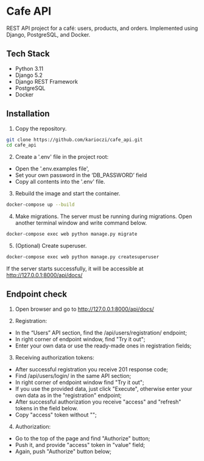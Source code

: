 # Cafe API

REST API project for a café: users, products, and orders. Implemented using Django, PostgreSQL, and Docker.

## Tech Stack

- Python 3.11  
- Django 5.2  
- Django REST Framework  
- PostgreSQL  
- Docker  


## Installation

1. Copy the repository. 
```bash
git clone https://github.com/karioczi/cafe_api.git
cd cafe_api
```
2. Create a '.env' file in the project root:
- Open the '.env.examples file', 
- Set your own password in the ‘DB_PASSWORD’ field 
- Copy all contents into the '.env' file.

3. Rebuild the image and start the container.
```bash
docker-compose up --build
```
4. Make migrations. The server must be running during migrations. Open another terminal window and write command below.
```bash
docker-compose exec web python manage.py migrate
```
5. (Optional) Create superuser.
```bash
docker-compose exec web python manage.py createsuperuser
```
If the server starts successfully, it will be accessible at http://127.0.0.1:8000/api/docs/

## Endpoint check

1. Open browser and go to http://127.0.0.1:8000/api/docs/

2. Registration:
- In the “Users” API section, find the /api/users/registration/ endpoint; 
- In right corner of endpoint window, find "Try it out";
- Enter your own data or use the ready-made ones in registration fields;

3. Receiving authorization tokens:
- After successful registration you receive 201 response code; 
- Find /api/users/login/ in the same API section; 
- In right corner of endpoint window find "Try it out"; 
- If you use the provided data, just click "Execute", otherwise enter your own data as in the "registration" endpoint;
- After successful authorization you receive "access" and "refresh" tokens in the field below. 
- Copy "access" token without "";

4. Authorization:
- Go to the top of the page and find "Authorize" button;
- Push it, and provide "access" token in "value" field; 
- Again, push "Authorize" button below;


 
